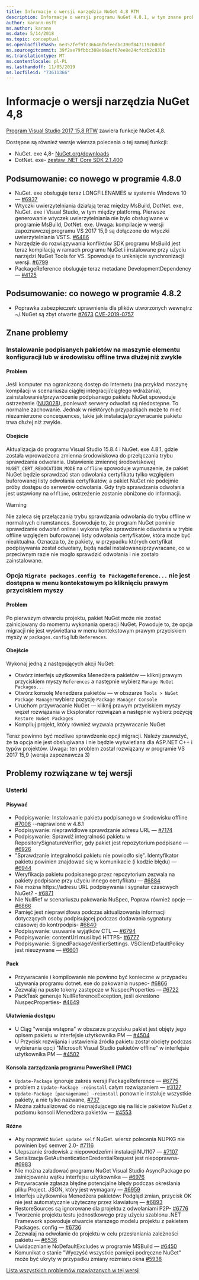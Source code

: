 ```yaml
---
title: Informacje o wersji narzędzia NuGet 4,8 RTM
description: Informacje o wersji programu NuGet 4.8.1, w tym znane problemy, poprawki błędów, dodane funkcje i DCR.
author: karann-msft
ms.author: karann
ms.date: 5/14/2018
ms.topic: conceptual
ms.openlocfilehash: 6e352fef9fc36646f6feedbc390f847119cb00bf
ms.sourcegitcommit: 39f2ae79fbbc308e06acf67ee8e24cfcdb2c831b
ms.translationtype: MT
ms.contentlocale: pl-PL
ms.lasthandoff: 11/05/2019
ms.locfileid: "73611366"
---
```

# <a name="nuget-48-release-notes"></a>Informacje o wersji narzędzia NuGet 4,8

[Program Visual Studio 2017 15,8 RTW](https://www.visualstudio.com/news/releasenotes/vs2017-relnotes) zawiera funkcje NuGet 4,8.


Dostępne są również wersje wiersza polecenia o tej samej funkcji:
* NuGet. exe 4,8- [NuGet.org/downloads](https://nuget.org/downloads)
* DotNet. exe- [zestaw .NET Core SDK 2.1.400](https://www.microsoft.com/net/download/visual-studio-sdks)


## <a name="summary-whats-new-in-480"></a>Podsumowanie: co nowego w programie 4.8.0
* NuGet. exe obsługuje teraz LONGFILENAMES w systemie Windows 10 — [#6937](https://github.com/NuGet/Home/issues/6937)
* Wtyczki uwierzytelniania działają teraz między MsBuild, DotNet. exe, NuGet. exe i Visual Studio, w tym między platformą. Pierwsze generowanie wtyczek uwierzytelniania nie było obsługiwane w programie MsBuild, DotNet. exe. Uwaga: kompilacje w wersji zapoznawczej programu VS 2017 15,9 są dołączone do wtyczki uwierzytelniania VSTS. [#6486](https://github.com/NuGet/Home/issues/6486)
* Narzędzie do rozwiązywania konfliktów SDK programu MsBuild jest teraz kompilacją w ramach programu NuGet i instalowane przy użyciu narzędzi NuGet Tools for VS. Spowoduje to uniknięcie synchronizacji wersji. [#6799](https://github.com/NuGet/Home/issues/6799)
* PackageReference obsługuje teraz metadane DevelopmentDependency — [#4125](https://github.com/NuGet/Home/issues/4125)

## <a name="summary-whats-new-in-482"></a>Podsumowanie: co nowego w programie 4.8.2

* Poprawka zabezpieczeń: uprawnienia dla plików utworzonych wewnątrz ~/.NuGet są zbyt otwarte [#7673](https://github.com/NuGet/Home/issues/7673) [CVE-2019-0757](https://portal.msrc.microsoft.com/en-us/security-guidance/advisory/CVE-2019-0757)

## <a name="known-issues"></a>Znane problemy
### <a name="installing-signed-packages-on-a-ci-machine-or-in-an-offline-environment-takes-longer-than-usual"></a>Instalowanie podpisanych pakietów na maszynie elementu konfiguracji lub w środowisku offline trwa dłużej niż zwykle

#### <a name="issue"></a>Problem
Jeśli komputer ma ograniczoną dostęp do Internetu (na przykład maszynę kompilacji w scenariuszu ciągłej integracji/ciągłego wdrażania), zainstalowanie/przywrócenie podpisanego pakietu NuGet spowoduje ostrzeżenie ([NU3028](https://docs.microsoft.com/nuget/reference/errors-and-warnings/nu3028)), ponieważ serwery odwołań są niedostępne. To normalne zachowanie. Jednak w niektórych przypadkach może to mieć niezamierzone concequences, takie jak instalacja/przywracanie pakietu trwa dłużej niż zwykle.

#### <a name="workaround"></a>Obejście
Aktualizacja do programu Visual Studio 15.8.4 i NuGet. exe 4.8.1, gdzie została wprowadzona zmienna środowiskowa do przełączania trybu sprawdzania odwołania.
Ustawienie zmiennej środowiskowej `NUGET_CERT_REVOCATION_MODE` na `offline` spowoduje wymuszenie, że pakiet NuGet będzie sprawdzać stan odwołania certyfikatu tylko względem buforowanej listy odwołania certyfikatów, a pakiet NuGet nie podejmie próby dostępu do serwerów odwołania. Gdy tryb sprawdzania odwołania jest ustawiony na `offline`, ostrzeżenie zostanie obniżone do informacji.

> [!Warning]
> Nie zaleca się przełączania trybu sprawdzania odwołania do trybu offline w normalnych cirumstances. Spowoduje to, że program NuGet pominie sprawdzanie odwołań online i wykona tylko sprawdzenie odwołania w trybie offline względem buforowanej listy odwołania certyfikatów, która może być nieaktualna. Oznacza to, że pakiety, w przypadku których certyfikat podpisywania został odwołany, będą nadal instalowane/przywracane, co w przeciwnym razie nie mogło sprawdzić odwołania i nie zostało zainstalowane.

### <a name="the-migrate-packagesconfig-to-packagereference-option-is-not-available-in-the-right-click-context-menu"></a>Opcja `Migrate packages.config to PackageReference...` nie jest dostępna w menu kontekstowym po kliknięciu prawym przyciskiem myszy

#### <a name="issue"></a>Problem

Po pierwszym otwarciu projektu, pakiet NuGet może nie zostać zainicjowany do momentu wykonania operacji NuGet. Powoduje to, że opcja migracji nie jest wyświetlana w menu kontekstowym prawym przyciskiem myszy w `packages.config` lub `References`.

#### <a name="workaround"></a>Obejście

Wykonaj jedną z następujących akcji NuGet:
* Otwórz interfejs użytkownika Menedżera pakietów — kliknij prawym przyciskiem myszy `References` a następnie wybierz `Manage NuGet Packages...`
* Otwórz konsolę Menedżera pakietów — w obszarze `Tools > NuGet Package Manager`wybierz pozycję `Package Manager Console`
* Uruchom przywracanie NuGet — kliknij prawym przyciskiem myszy węzeł rozwiązania w Eksplorator rozwiązań a następnie wybierz pozycję `Restore NuGet Packages`
* Kompiluj projekt, który również wyzwala przywracanie NuGet

Teraz powinno być możliwe sprawdzenie opcji migracji. Należy zauważyć, że ta opcja nie jest obsługiwana i nie będzie wyświetlana dla ASP.NET C++ i typów projektów.
Uwaga: ten problem został rozwiązany w programie VS 2017 15,9 (wersja zapoznawcza 3)

## <a name="issues-fixed-in-this-release"></a>Problemy rozwiązane w tej wersji

### <a name="bugs"></a>Usterki
#### <a name="signing"></a>Pisywać
* Podpisywanie: Instalowanie pakietu podpisanego w środowisku offline [#7008](https://github.com/NuGet/Home/issues/7008) --naprawione w 4.8.1
* Podpisywanie: nieprawidłowe sprawdzanie adresu URL — [#7174](https://github.com/NuGet/Home/issues/7174)
* Podpisywanie: Sprawdź integralność pakietu w RepositorySignatureVerifier, gdy pakiet jest repozytorium podpisane — [#6926](https://github.com/NuGet/Home/issues/6926)
* "Sprawdzanie integralności pakietu nie powiodło się". Identyfikator pakietu powinien znajdować się w komunikacie (i kodzie błędu) — [#6944](https://github.com/NuGet/Home/issues/6944)
* Weryfikacja pakietu podpisanego przez repozytorium zezwala na pakiety podpisane przy użyciu innego certyfikatu — [#6884](https://github.com/NuGet/Home/issues/6884)
* Nie można https://adresu URL podpisywania i sygnatur czasowych NuGet? - [#6871](https://github.com/NuGet/Home/issues/6871)
* Nie NullRef w scenariuszu pakowania NuSpec, Popraw również opcje — [#6866](https://github.com/NuGet/Home/issues/6866)
* Pamięć jest nieprawidłowa podczas aktualizowania informacji dotyczących osoby podpisującej podczas dodawania sygnatury czasowej do kontrpodpis- [#6840](https://github.com/NuGet/Home/issues/6840)
* Podpisywanie: usuwanie wyjątków CTL — [#6794](https://github.com/NuGet/Home/issues/6794)
* Podpisywanie: contentUrl musi być HTTPS- [#6777](https://github.com/NuGet/Home/issues/6777)
* Podpisywanie: SignedPackageVerifierSettings. VSClientDefaultPolicy jest nieużywane — [#6601](https://github.com/NuGet/Home/issues/6601)


#### <a name="pack"></a>Pack
* Przywracanie i kompilowanie nie powinno być konieczne w przypadku używania programu dotnet. exe do pakowania nuspec- [#6866](https://github.com/NuGet/Home/issues/6866)
* Zezwalaj na puste tokeny zastępcze w NuspecProperties — [#6722](https://github.com/NuGet/Home/issues/6722)
* PackTask generuje NullReferenceException, jeśli określono NuspecProperties- [#4649](https://github.com/NuGet/Home/issues/4649)

#### <a name="accessibility"></a>Ułatwienia dostępu
* U Ciąg "wersja wstępna" w obszarze przycisku pakiet jest objęty jego opisem pakietu w interfejsie użytkownika PM — [#4504](https://github.com/NuGet/Home/issues/4504)
* U Przycisk rozwijania i ustawienia źródła pakietu został obcięty podczas wybierania opcji "Microsoft Visual Studio pakietów offline" w interfejsie użytkownika PM — [#4502](https://github.com/NuGet/Home/issues/4502)

#### <a name="powershell-management-console-pmc"></a>Konsola zarządzania programu PowerShell (PMC)
* `Update-Package` ignoruje zakres wersji PackageReference — [#6775](https://github.com/NuGet/Home/issues/6775)
* problem z `Update-Package -reinstall` całym rozwiązaniem — [#3127](https://github.com/NuGet/Home/issues/3127)
* `Update-Package [packagename] -reinstall` ponownie instaluje wszystkie pakiety, a nie tylko nazwane, [#737](https://github.com/NuGet/Home/issues/737)
* Można zaktualizować do nieznajdującego się na liście pakietów NuGet z poziomu konsoli Menedżera pakietów — [#4553](https://github.com/NuGet/Home/issues/4553)

#### <a name="misc"></a>Różne
* Aby naprawić `NuGet update self` NuGet. wiersz polecenia NUPKG nie powinien być semver 2.0- [#7116](https://github.com/NuGet/Home/issues/7116)
* Ulepszanie środowisk z niepowodzeńmi instalacji NU1107 — [#7107](https://github.com/NuGet/Home/issues/7107)
* Serializacja GetAuthenticationCredentialRequest jest niepoprawna- [#6983](https://github.com/NuGet/Home/issues/6983)
* Nie można załadować programu NuGet Visual Studio AsyncPackage po zainicjowaniu wątku interfejsu użytkownika — [#6976](https://github.com/NuGet/Home/issues/6976)
* Przywracanie zgłasza błędne potencjalne błędy podczas określania pliku Project. JSON, który jest wymagany — [#6959](https://github.com/NuGet/Home/issues/6959)
* Interfejs użytkownika Menedżera pakietów: Podgląd zmian, przycisk OK nie jest automatycznie użyteczny przez klawiaturę — [#6893](https://github.com/NuGet/Home/issues/6893)
* RestoreSources są ignorowane dla projektu z odwołaniami P2P- [#6776](https://github.com/NuGet/Home/issues/6776)
* Tworzenie projektu testu jednostkowego przy użyciu szablonu .NET Framework spowoduje otwarcie starszego modelu projektu z pakietem Packages. config — [#6736](https://github.com/NuGet/Home/issues/6736)
* Zezwalaj na odwołanie do projektu w celu przesłaniania zależności pakietu — [#6536](https://github.com/NuGet/Home/issues/6536)
* Uwidacznianie NoDefaultExcludes w programie MSBuild — [#6450](https://github.com/NuGet/Home/issues/6450)
* Komunikat o stanie "Wyczyść wszystkie pamięci podręczne NuGet" może być ukryty w przypadku zmiany rozmiaru okna [#5938](https://github.com/NuGet/Home/issues/5938)


[Lista wszystkich problemów rozwiązanych w tej wersji](https://github.com/NuGet/Home/issues?q=is%3Aissue+is%3Aclosed+milestone%3A%224.8")
